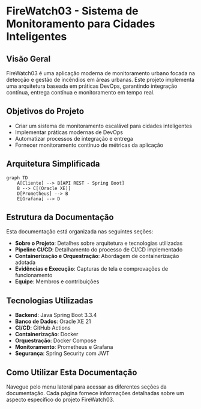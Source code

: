 # FireWatch03 - Sistema de Monitoramento para Cidades Inteligentes

## Visão Geral

FireWatch03 é uma aplicação moderna de monitoramento urbano focada na detecção e gestão de incêndios em áreas urbanas. Este projeto implementa uma arquitetura baseada em práticas DevOps, garantindo integração contínua, entrega contínua e monitoramento em tempo real.

## Objetivos do Projeto

- Criar um sistema de monitoramento escalável para cidades inteligentes
- Implementar práticas modernas de DevOps
- Automatizar processos de integração e entrega
- Fornecer monitoramento contínuo de métricas da aplicação

## Arquitetura Simplificada

```mermaid
graph TD
    A[Cliente] --> B[API REST - Spring Boot]
    B --> C[(Oracle XE)]
    D[Prometheus] --> B
    E[Grafana] --> D
```

## Estrutura da Documentação

Esta documentação está organizada nas seguintes seções:

- **Sobre o Projeto**: Detalhes sobre arquitetura e tecnologias utilizadas
- **Pipeline CI/CD**: Detalhamento do processo de CI/CD implementado
- **Containerização e Orquestração**: Abordagem de containerização adotada
- **Evidências e Execução**: Capturas de tela e comprovações de funcionamento
- **Equipe**: Membros e contribuições

## Tecnologias Utilizadas

- **Backend**: Java Spring Boot 3.3.4
- **Banco de Dados**: Oracle XE 21
- **CI/CD**: GitHub Actions
- **Containerização**: Docker
- **Orquestração**: Docker Compose
- **Monitoramento**: Prometheus e Grafana
- **Segurança**: Spring Security com JWT

## Como Utilizar Esta Documentação

Navegue pelo menu lateral para acessar as diferentes seções da documentação. Cada página fornece informações detalhadas sobre um aspecto específico do projeto FireWatch03.